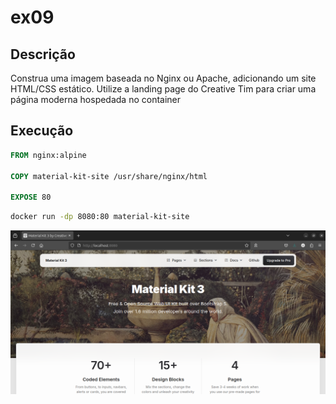 # ex09

## Descrição
Construa uma imagem baseada no Nginx ou Apache, adicionando um site
HTML/CSS estático. Utilize a landing page do Creative Tim
para criar uma página moderna hospedada no container

## Execução
```Dockerfile
FROM nginx:alpine

COPY material-kit-site /usr/share/nginx/html

EXPOSE 80
```

```bash
docker run -dp 8080:80 material-kit-site
```

![](./screenshots/localhost-8080.png)
